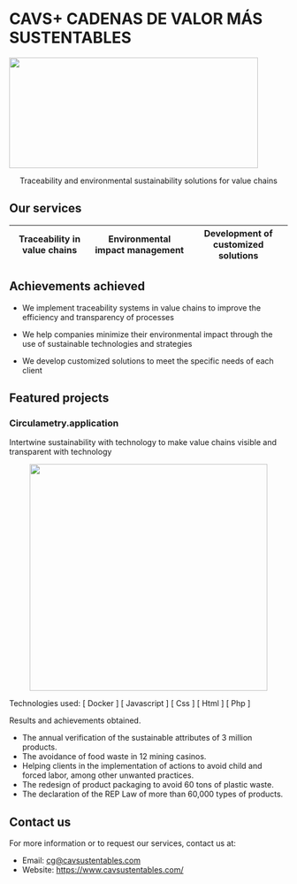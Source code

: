 <!-- Header -->
# CAVS+ CADENAS DE VALOR MÁS SUSTENTABLES

<!-- Image -->
<p align="left">
  <img src="https://static.wixstatic.com/media/567784_3c2fff923341448f8f6d031ded610df0~mv2.png/v1/fill/w_394,h_132,al_c,q_85,usm_0.66_1.00_0.01,enc_auto/cavs_logoletrang%20 " width="450" height="200">
</p>

<!-- Description -->
<p align="center">
  Traceability and environmental sustainability solutions for value chains
</p>
<!-- Services section -->

## Our services

| Traceability in value chains | Environmental impact management | Development of customized solutions |
|:----------------------------:|:-------------------------------:|:-----------------------------------:|

## Achievements achieved
- We implement traceability systems in value chains to improve the efficiency and transparency of processes 

- We help companies minimize their environmental impact through the use of sustainable technologies and strategies 

- We develop customized solutions to meet the specific needs of each client 


<!-- Featured projects section -->
## Featured projects
### Circulametry.application

Intertwine sustainability with technology to make value chains visible and transparent with technology

<p align="center">
  <img src="https://static.wixstatic.com/media/567784_78bcd957393d4df8a0c32232749eaa8f~mv2.png/v1/fill/w_430,h_426,al_c,q_85,usm_0.66_1.00_0.01,enc_auto/circulametrics%20new.png" width="430" height="410">
</p>
Technologies used: [ Docker ]  [ Javascript ] [ Css ] [ Html ] [ Php ]

Results and achievements obtained.

- The annual verification of the sustainable attributes of 3 million products.
- The avoidance of food waste in 12 mining casinos.
- Helping clients in the implementation of actions to avoid child and forced labor, among other unwanted practices.
- The redesign of product packaging to avoid 60 tons of plastic waste.
- The declaration of the REP Law of more than 60,000 types of products.

<!-- Contact information -->
## Contact us

For more information or to request our services, contact us at:

- Email: cg@cavsustentables.com
- Website: https://www.cavsustentables.com/
